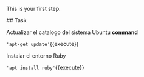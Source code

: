 This is your first step.

## Task

Actualizar el catalogo del sistema Ubuntu **command**

`'apt-get update'`{{execute}}

Instalar el entorno Ruby

`'apt install ruby'`{{execute}}

